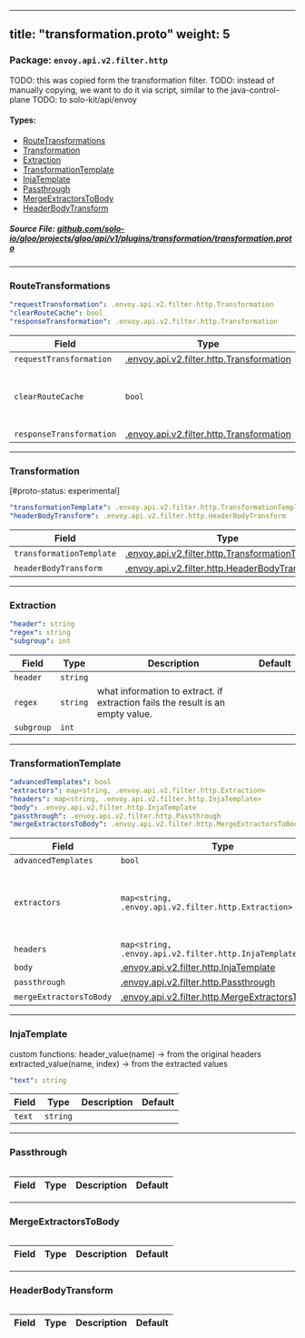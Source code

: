 
---
title: "transformation.proto"
weight: 5
---

<!-- Code generated by solo-kit. DO NOT EDIT. -->


### Package: `envoy.api.v2.filter.http`  
TODO: this was copied form the transformation filter.
TODO: instead of manually copying, we want to do it via script, similar to the java-control-plane
TODO: to solo-kit/api/envoy


 
#### Types:


- [RouteTransformations](#routetransformations)
- [Transformation](#transformation)
- [Extraction](#extraction)
- [TransformationTemplate](#transformationtemplate)
- [InjaTemplate](#injatemplate)
- [Passthrough](#passthrough)
- [MergeExtractorsToBody](#mergeextractorstobody)
- [HeaderBodyTransform](#headerbodytransform)
  



##### Source File: [github.com/solo-io/gloo/projects/gloo/api/v1/plugins/transformation/transformation.proto](https://github.com/solo-io/gloo/blob/master/projects/gloo/api/v1/plugins/transformation/transformation.proto)





---
### RouteTransformations



```yaml
"requestTransformation": .envoy.api.v2.filter.http.Transformation
"clearRouteCache": bool
"responseTransformation": .envoy.api.v2.filter.http.Transformation

```

| Field | Type | Description | Default |
| ----- | ---- | ----------- |----------- | 
| `requestTransformation` | [.envoy.api.v2.filter.http.Transformation](../transformation.proto.sk#transformation) |  |  |
| `clearRouteCache` | `bool` | clear the route cache if the request transformation was applied |  |
| `responseTransformation` | [.envoy.api.v2.filter.http.Transformation](../transformation.proto.sk#transformation) |  |  |




---
### Transformation

 
[#proto-status: experimental]

```yaml
"transformationTemplate": .envoy.api.v2.filter.http.TransformationTemplate
"headerBodyTransform": .envoy.api.v2.filter.http.HeaderBodyTransform

```

| Field | Type | Description | Default |
| ----- | ---- | ----------- |----------- | 
| `transformationTemplate` | [.envoy.api.v2.filter.http.TransformationTemplate](../transformation.proto.sk#transformationtemplate) |  |  |
| `headerBodyTransform` | [.envoy.api.v2.filter.http.HeaderBodyTransform](../transformation.proto.sk#headerbodytransform) |  |  |




---
### Extraction



```yaml
"header": string
"regex": string
"subgroup": int

```

| Field | Type | Description | Default |
| ----- | ---- | ----------- |----------- | 
| `header` | `string` |  |  |
| `regex` | `string` | what information to extract. if extraction fails the result is an empty value. |  |
| `subgroup` | `int` |  |  |




---
### TransformationTemplate



```yaml
"advancedTemplates": bool
"extractors": map<string, .envoy.api.v2.filter.http.Extraction>
"headers": map<string, .envoy.api.v2.filter.http.InjaTemplate>
"body": .envoy.api.v2.filter.http.InjaTemplate
"passthrough": .envoy.api.v2.filter.http.Passthrough
"mergeExtractorsToBody": .envoy.api.v2.filter.http.MergeExtractorsToBody

```

| Field | Type | Description | Default |
| ----- | ---- | ----------- |----------- | 
| `advancedTemplates` | `bool` |  |  |
| `extractors` | `map<string, .envoy.api.v2.filter.http.Extraction>` | Extractors are in the origin request language domain |  |
| `headers` | `map<string, .envoy.api.v2.filter.http.InjaTemplate>` |  |  |
| `body` | [.envoy.api.v2.filter.http.InjaTemplate](../transformation.proto.sk#injatemplate) |  |  |
| `passthrough` | [.envoy.api.v2.filter.http.Passthrough](../transformation.proto.sk#passthrough) |  |  |
| `mergeExtractorsToBody` | [.envoy.api.v2.filter.http.MergeExtractorsToBody](../transformation.proto.sk#mergeextractorstobody) |  |  |




---
### InjaTemplate

 
custom functions:
header_value(name) -> from the original headers
extracted_value(name, index) -> from the extracted values

```yaml
"text": string

```

| Field | Type | Description | Default |
| ----- | ---- | ----------- |----------- | 
| `text` | `string` |  |  |




---
### Passthrough



```yaml

```

| Field | Type | Description | Default |
| ----- | ---- | ----------- |----------- | 




---
### MergeExtractorsToBody



```yaml

```

| Field | Type | Description | Default |
| ----- | ---- | ----------- |----------- | 




---
### HeaderBodyTransform



```yaml

```

| Field | Type | Description | Default |
| ----- | ---- | ----------- |----------- | 





<!-- Start of HubSpot Embed Code -->
<script type="text/javascript" id="hs-script-loader" async defer src="//js.hs-scripts.com/5130874.js"></script>
<!-- End of HubSpot Embed Code -->
